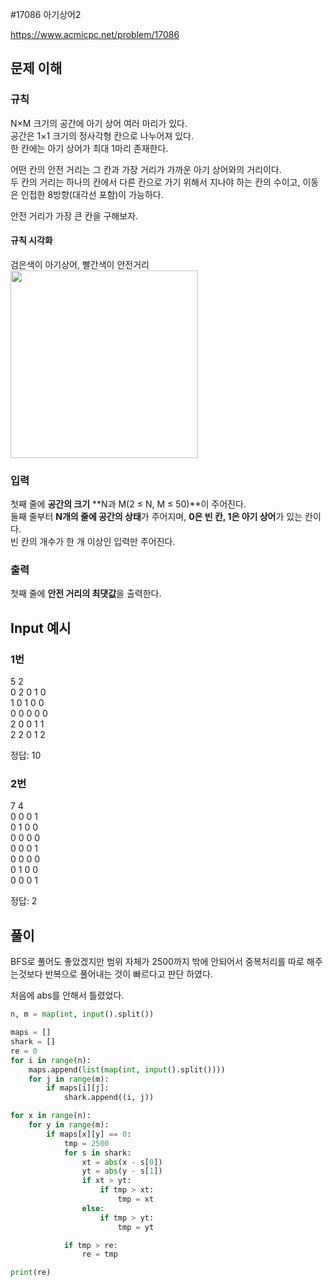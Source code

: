 #17086 아기상어2

https://www.acmicpc.net/problem/17086

## 문제 이해

### 규칙

N×M 크기의 공간에 아기 상어 여러 마리가 있다.<br>
공간은 1×1 크기의 정사각형 칸으로 나누어져 있다.<br>
한 칸에는 아기 상어가 최대 1마리 존재한다.

어떤 칸의 안전 거리는 그 칸과 가장 거리가 가까운 아기 상어와의 거리이다.<br>
두 칸의 거리는 하나의 칸에서 다른 칸으로 가기 위해서 지나야 하는 칸의 수이고, 이동은 인접한 8방향(대각선 포함)이 가능하다.

안전 거리가 가장 큰 칸을 구해보자.

#### 규칙 시각화

검은색이 아기상어, 빨간색이 안전거리
<img src="https://user-images.githubusercontent.com/51112432/130468924-cb83b8d6-ce72-4173-8648-48a64aaa6423.png" width="300">

### 입력

첫째 줄에 **공간의 크기** **N과 M(2 ≤ N, M ≤ 50)**이 주어진다.<br>
둘째 줄부터 **N개의 줄에 공간의 상태**가 주어지며, **0은 빈 칸, 1은 아기 상어**가 있는 칸이다.<br>
빈 칸의 개수가 한 개 이상인 입력만 주어진다.

### 출력

첫째 줄에 **안전 거리의 최댓값**을 출력한다.

## Input 예시
### 1번
5 2<br>
0 2 0 1 0<br>
1 0 1 0 0<br>
0 0 0 0 0<br>
2 0 0 1 1<br>
2 2 0 1 2<br>

정답: 10

### 2번
7 4<br>
0 0 0 1<br>
0 1 0 0<br>
0 0 0 0<br>
0 0 0 1<br>
0 0 0 0<br>
0 1 0 0<br>
0 0 0 1<br>

정답: 2

## 풀이

BFS로 풀어도 좋았겠지만 범위 자체가 2500까지 밖에 안되어서 중복처리를 따로 해주는것보다 반복으로 풀어내는 것이 빠르다고 판단 하였다.

처음에 abs를 안해서 틀렸었다.

```python
n, m = map(int, input().split())

maps = []
shark = []
re = 0
for i in range(n):
    maps.append(list(map(int, input().split())))
    for j in range(m):
        if maps[i][j]:
            shark.append((i, j))

for x in range(n):
    for y in range(m):
        if maps[x][y] == 0:
            tmp = 2500
            for s in shark:
                xt = abs(x - s[0])
                yt = abs(y - s[1])
                if xt > yt:
                    if tmp > xt:
                        tmp = xt
                else:
                    if tmp > yt:
                        tmp = yt

            if tmp > re:
                re = tmp

print(re)
```